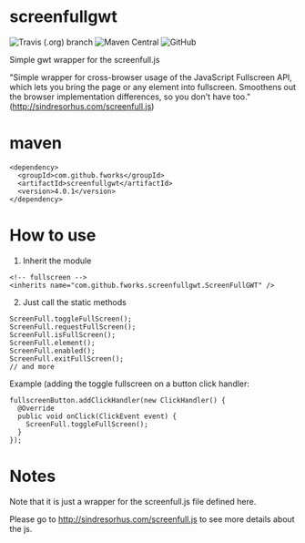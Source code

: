 # screenfullgwt

![Travis (.org) branch](https://img.shields.io/travis/fworks/screenfullgwt/master.svg)
![Maven Central](https://img.shields.io/maven-central/v/com.github.fworks/screenfullgwt.svg)
![GitHub](https://img.shields.io/github/license/fworks/screenfullgwt.svg)

Simple gwt wrapper for the screenfull.js

"Simple wrapper for cross-browser usage of the JavaScript Fullscreen API, which lets you bring the page or any element into fullscreen. Smoothens out the browser implementation differences, so you don't have too." (http://sindresorhus.com/screenfull.js)

# maven

```
<dependency>
  <groupId>com.github.fworks</groupId>
  <artifactId>screenfullgwt</artifactId>
  <version>4.0.1</version>
</dependency>
```

# How to use

1) Inherit the module
```
<!-- fullscreen -->
<inherits name="com.github.fworks.screenfullgwt.ScreenFullGWT" />
```    

2) Just call the static methods
```
ScreenFull.toggleFullScreen();
ScreenFull.requestFullScreen();
ScreenFull.isFullScreen();
ScreenFull.element();
ScreenFull.enabled();
ScreenFull.exitFullScreen();
// and more
```				
        
Example (adding the toggle fullscreen on a button click handler:
```
fullscreenButton.addClickHandler(new ClickHandler() {
  @Override
  public void onClick(ClickEvent event) {
    ScreenFull.toggleFullScreen();
  }
});
```            

# Notes

Note that it is just a wrapper for the screenfull.js file defined here.

Please go to http://sindresorhus.com/screenfull.js to see more details about the js.            

